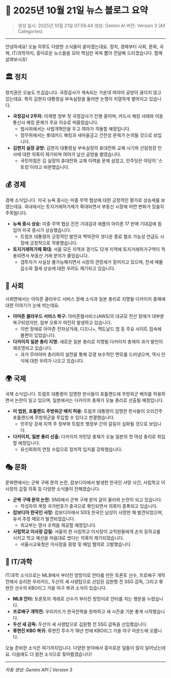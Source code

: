 # 📰 2025년 10월 21일 뉴스 블로그 요약

> 생성 일시: 2025년 10월 21일 07:59:44
> 생성: Gemini AI
> 버전: Version 3 (All Categories)

---

안녕하세요! 오늘 하루도 다양한 소식들이 쏟아졌는데요. 정치, 경제부터 사회, 문화, 국제, IT/과학까지, 흥미로운 뉴스들을 모아 핵심만 쏙쏙 뽑아 전달해 드리겠습니다. 함께 살펴보시죠!

## 🏛️ 정치

정치권은 오늘도 뜨겁습니다. 국정감사가 계속되는 가운데 여야의 공방이 끊이지 않고 있는데요. 특히 김현지 대통령실 부속실장을 둘러싼 논쟁이 치열하게 벌어지고 있습니다.

*   **국정감사 2주차:** 이재명 정부 첫 국정감사가 진행 중이며, 카드사 해킹 사태와 이동통신사 해킹 문제가 주요 이슈로 떠올랐습니다.
    *   법사위에서는 사법개혁안을 두고 여야가 격돌할 예정입니다.
    *   정무위에서는 롯데카드 해킹과 새마을금고 건전성 문제가 논의될 것으로 보입니다.
*   **김현지 실장 공방:** 김현지 대통령실 부속실장의 휴대전화 교체 시기와 산림청장 인사에 대한 의혹이 제기되며 여야가 날선 공방을 벌였습니다.
    *   국민의힘은 김 실장의 휴대전화 교체 이력을 문제 삼았고, 민주당은 야당의 '스토킹'이라고 비판했습니다.

## 💰 경제

경제 소식입니다. 미국 뉴욕 증시는 미중 무역 협상에 대한 긍정적인 평가로 상승세를 보였는데요. 국내에서는 토지거래허가제가 확대되면서 부동산 시장에 어떤 변화가 있을지 주목됩니다.

*   **뉴욕 증시 상승:** 미중 무역 협상 진전 기대감과 애플의 아이폰 17 판매 기대감에 힘입어 미국 증시가 상승했습니다.
    *   트럼프 대통령의 긍정적인 발언과 백악관의 셧다운 종료 협조 가능성 언급도 시장에 긍정적으로 작용했습니다.
*   **토지거래허가제 확대:** 서울 모든 지역과 경기도 12개 지역에 토지거래허가구역이 적용되면서 부동산 거래 문의가 줄었습니다.
    *   갭투자가 사실상 불가능해지면서 시장의 관망세가 짙어지고 있으며, 전세 매물 감소와 월세 상승에 대한 우려도 제기되고 있습니다.

## 👥 사회

사회면에서는 아마존 클라우드 서비스 장애 소식과 일본 총리로 지명될 다카이치 총재에 대한 이야기가 눈에 띄는데요.

*   **아마존 클라우드 서비스 복구:** 아마존웹서비스(AWS)의 대규모 전산 장애가 대부분 복구되었지만, 일부 오류가 여전히 발생하고 있습니다.
    *   이번 장애로 아마존 전자상거래, 디즈니+, 맥도날드 앱 등 주요 사이트 접속에 불편이 있었습니다.
*   **다카이치 일본 총리 지명:** 새로운 일본 총리로 지명될 다카이치 총재의 과거 발언이 재조명되고 있습니다.
    *   과거 무라야마 총리와의 설전을 통해 강경 보수적인 면모를 드러냈으며, 역사 인식에 대한 우려가 나오고 있습니다.

## 🌍 국제

국제 소식입니다. 트럼프 대통령이 임명한 판사들이 포틀랜드에 주방위군 배치를 허용하면서 논란이 일고 있으며, 일본에서는 다카이치 총재가 오늘 총리로 선출될 예정입니다.

*   **미 법원, 포틀랜드 주방위군 배치 허용:** 트럼프 대통령이 임명한 판사들이 오리건주 포틀랜드에 주방위군을 투입할 수 있다고 판결했습니다.
    *   민주당 강세 지역 주 정부와 트럼프 행정부 간의 갈등이 심화될 것으로 보입니다.
*   **다카이치, 일본 총리 선출:** 다카이치 자민당 총재가 오늘 일본의 첫 여성 총리로 취임할 예정입니다.
    *   유신회와의 연정 수립으로 정치적 입지를 강화했습니다.

## 🎭 문화

문화면에서는 군복 구매 문의 논란, 캄보디아에서 발생한 한국인 사망 사건, 사립학교 이사장의 갑질 의혹 등 다양한 소식들이 전해졌습니다.

*   **군복 구매 문의 논란:** SNS에서 군복 구매 문의 글이 올라와 논란이 되고 있습니다.
    *   작성자의 계정 국가번호가 중국으로 확인되면서 의혹이 증폭되고 있습니다.
*   **캄보디아 한국인 사망:** 캄보디아에서 50대 한국인 남성이 사망한 채 발견되었으며, 유서 추정 메모가 발견되었습니다.
    *   외교부는 영사 조력을 제공할 예정입니다.
*   **사립학교 이사장 갑질:** 서울의 한 사립학교 이사장이 교직원들에게 손자 등하교를 시키고 학교 예산을 마음대로 썼다는 의혹이 제기되었습니다.
    *   서울시교육청은 이사장을 횡령 및 배임 혐의로 고발했습니다.

## 🔬 IT/과학

IT/과학 소식으로는 MLB에서 부러진 방망이로 안타를 만든 토론토 선수, 프로배구 개막전에서 승리한 우리카드, 두산의 새 사령탑으로 선임된 김원형 전 SSG 감독, 그리고 류현진 선수의 KBO리그 가을 야구 복귀 소식이 있습니다.

*   **MLB 안타:** 토론토의 게레로 선수가 부러진 방망이로 안타를 치는 행운을 누렸습니다.
*   **프로배구 개막전:** 우리카드가 한국전력을 완파하고 새 시즌을 기분 좋게 시작했습니다.
*   **두산 새 감독:** 두산이 새 사령탑으로 김원형 전 SSG 감독을 선임했습니다.
*   **류현진 KBO 복귀:** 류현진 투수가 18년 만에 KBO리그 가을 야구 마운드에 오릅니다.

오늘 준비한 소식은 여기까지입니다. 다양한 분야에서 흥미로운 일들이 많이 일어났는데요. 다음에도 더 알찬 소식으로 찾아뵙겠습니다!

---

*자동 생성: Gemini API | Version 3*

